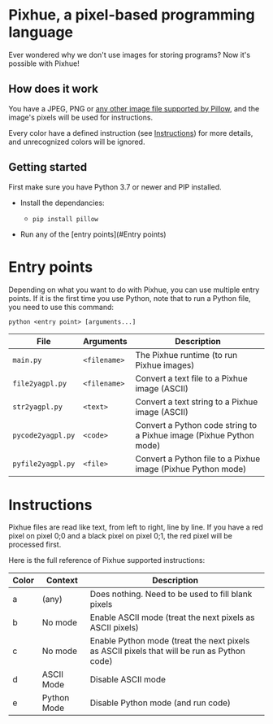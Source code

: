 # Pixhue, a pixel-based programming language

Ever wondered why we don't use images for storing programs? Now it's possible with Pixhue!

## How does it work
You have a JPEG, PNG or [any other image file supported by Pillow](https://pillow.readthedocs.io/en/stable/handbook/image-file-formats.html), and the image's pixels will be used for instructions.

Every color have a defined instruction (see [Instructions](#Instructions)) for more details, and unrecognized colors will be ignored.

## Getting started
First make sure you have Python 3.7 or newer and PIP installed.

* Install the dependancies:
  * ```
    pip install pillow
    ```
* Run any of the [entry points](#Entry points)

# Entry points
Depending on what you want to do with Pixhue, you can use multiple entry points. If it is the first time you use Python, note that to run a Python file, you need to use this command:
```
python <entry point> [arguments...]
```

| File | Arguments | Description |
--- | --- | ---
|`main.py`|`<filename>`|The Pixhue runtime (to run Pixhue images)|
|`file2yagpl.py`|`<filename>`|Convert a text file to a Pixhue image (ASCII)|
|`str2yagpl.py`|`<text>`|Convert a text string to a Pixhue image (ASCII)|
|`pycode2yagpl.py`|`<code>`|Convert a Python code string to a Pixhue image (Pixhue Python mode)|
|`pyfile2yagpl.py`|`<file>`|Convert a Python file to a Pixhue image (Pixhue Python mode)|

# Instructions
Pixhue files are read like text, from left to right, line by line. If you have a red pixel on pixel 0;0 and a black pixel on pixel 0;1, the red pixel will be processed first.

Here is the full reference of Pixhue supported instructions:

| Color | Context | Description |
--- | --- | ---
|a|(any)|Does nothing. Need to be used to fill blank pixels|
|b|No mode|Enable ASCII mode (treat the next pixels as ASCII pixels)|
|c|No mode|Enable Python mode (treat the next pixels as ASCII pixels that will be run as Python code)|
|d|ASCII Mode|Disable ASCII mode|
|e|Python Mode|Disable Python mode (and run code)|